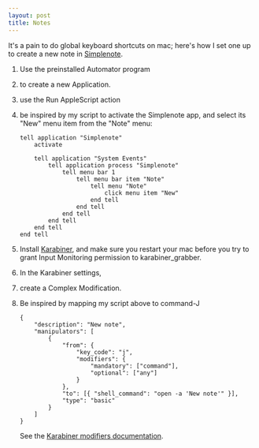 ```yaml
---
layout: post
title: Notes
---
```

It's a pain to do global keyboard shortcuts on mac; here's how I set one up to create a new note in [Simplenote](https://simplenote.com/).

1. Use the preinstalled Automator program
2. to create a new Application.
3. use the Run AppleScript action
4. be inspired by my script to activate the Simplenote app, and select its "New" menu item from the "Note" menu:

    ```
    tell application "Simplenote"
	    activate
	    
        tell application "System Events"
            tell application process "Simplenote"
                tell menu bar 1
                    tell menu bar item "Note"
                        tell menu "Note"
                            click menu item "New"
                        end tell
                    end tell
                end tell
            end tell
        end tell
    end tell
    ```

5. Install [Karabiner](https://karabiner-elements.pqrs.org/), and make sure you restart your mac before you try to grant Input Monitoring permission to karabiner_grabber.
6. In the Karabiner settings,
7. create a Complex Modification.
8. Be inspired by mapping my script above to command-J

    ```
    {
        "description": "New note",
        "manipulators": [
            {
                "from": {
                    "key_code": "j",
                    "modifiers": {
                        "mandatory": ["command"],
                        "optional": ["any"]
                    }
                },
                "to": [{ "shell_command": "open -a 'New note'" }],
                "type": "basic"
            }
        ]
    }
    ```

    See the [Karabiner modifiers documentation](https://karabiner-elements.pqrs.org/docs/json/complex-modifications-manipulator-definition/from/modifiers/).